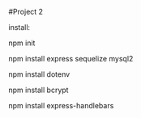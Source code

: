 #Project 2

install:

npm init

npm install express sequelize mysql2

npm install dotenv

npm install bcrypt

npm install express-handlebars